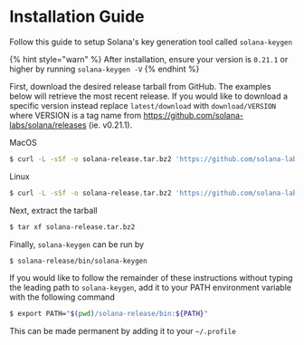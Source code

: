 # Installation Guide
Follow this guide to setup Solana's key generation tool called `solana-keygen`

{% hint style="warn" %}
After installation, ensure your version is `0.21.1` or higher by running `solana-keygen -V`
{% endhint %}

First, download the desired release tarball from GitHub. The examples below will
retrieve the most recent release. If you would like to download a specific
version instead replace `latest/download` with `download/VERSION` where VERSION
is a tag name from https://github.com/solana-labs/solana/releases (ie. v0.21.1).

MacOS
```bash
$ curl -L -sSf -o solana-release.tar.bz2 'https://github.com/solana-labs/solana/releases/latest/download/solana-release-x86_64-apple-darwin.tar.bz2'
```

Linux
```bash
$ curl -L -sSf -o solana-release.tar.bz2 'https://github.com/solana-labs/solana/releases/latest/download/solana-release-x86_64-unknown-linux-gnu.tar.bz2'
```

Next, extract the tarball
```bash
$ tar xf solana-release.tar.bz2
```

Finally, `solana-keygen` can be run by
```bash
$ solana-release/bin/solana-keygen
```

If you would like to follow the remainder of these instructions without typing
the leading path to `solana-keygen`, add it to your PATH environment variable
with the following command
```bash
$ export PATH="$(pwd)/solana-release/bin:${PATH}"
```
This can be made permanent by adding it to your `~/.profile`

